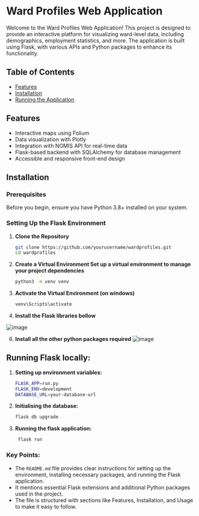 # Ward Profiles Web Application

Welcome to the Ward Profiles Web Application! This project is designed to provide an interactive platform for visualizing ward-level data, including demographics, employment statistics, and more. The application is built using Flask, with various APIs and Python packages to enhance its functionality.

## Table of Contents
- [Features](#features)
- [Installation](#installation)
- [Running the Application](#running-the-application)

## Features
- Interactive maps using Folium
- Data visualization with Plotly
- Integration with NOMIS API for real-time data
- Flask-based backend with SQLAlchemy for database management
- Accessible and responsive front-end design

## Installation

### Prerequisites
Before you begin, ensure you have Python 3.8+ installed on your system.

### Setting Up the Flask Environment

1. **Clone the Repository**
   ```bash
   git clone https://github.com/yourusername/wardprofiles.git
   cd wardprofiles

2. **Create a Virtual Environment Set up a virtual environment to manage your project dependencies**
   ```bash
   python3 -m venv venv

3. **Activate the Virtual Environment (on windows)**
   ```bash
   venv\Scripts\activate

4. **Install the Flask libraries bellow**
   
![image](https://github.com/user-attachments/assets/f74b71db-8eac-4c4b-b6fd-e38d8b6f2508)

6. **Install all the other python packages required**
   ![image](https://github.com/user-attachments/assets/5a8ce81c-e865-4a4c-bfb5-8cc487fceb50)

## Running Flask locally:

1. **Setting up environment variables:**
   ```bash
   FLASK_APP=run.py
   FLASK_ENV=development
   DATABASE_URL=your-database-url

2. **Initialising the database:**
   ```bash
   flask db upgrade

3. **Running the flask application:**
   ```bash
    flask run

### Key Points:
- The `README.md` file provides clear instructions for setting up the environment, installing necessary packages, and running the Flask application.
- It mentions essential Flask extensions and additional Python packages used in the project.
- The file is structured with sections like Features, Installation, and Usage to make it easy to follow.

